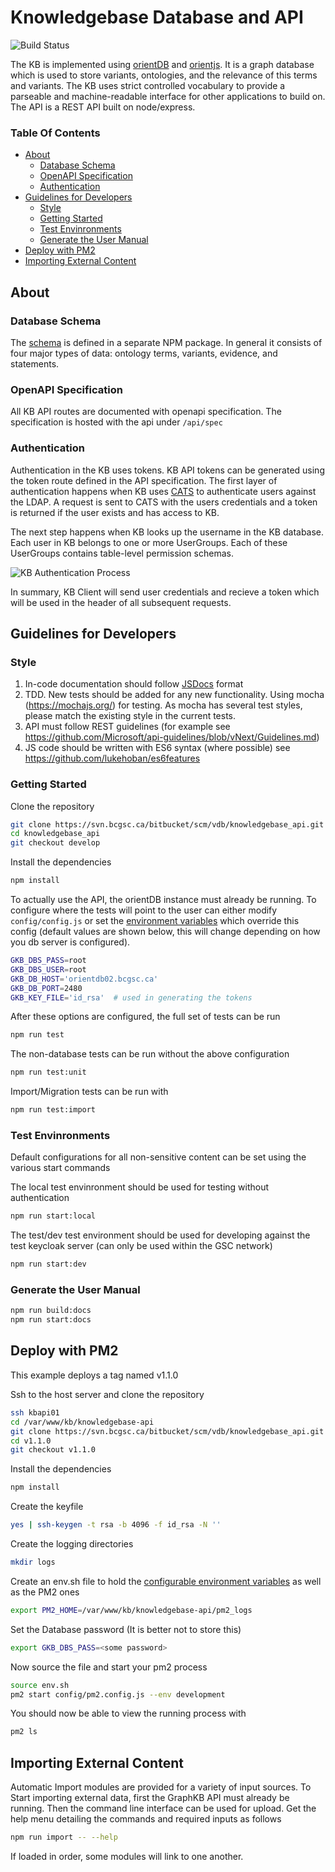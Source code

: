 # Knowledgebase Database and API

![Build Status](https://www.bcgsc.ca/bamboo/plugins/servlet/wittified/build-status/KNOW-KNOW)

The KB is implemented using [orientDB](https://github.com/orientechnologies/orientdb) and [orientjs](https://github.com/orientechnologies/orientjs).
It is a graph database which is used to store variants, ontologies, and the relevance of this terms and variants. The KB uses strict controlled vocabulary to provide a parseable and machine-readable interface for other applications to build on. The API is a REST API built on node/express.

### Table Of Contents

- [About](#about)
  - [Database Schema](#database-schema)
  - [OpenAPI Specification](#openapi-specification)
  - [Authentication](#authentication)
- [Guidelines for Developers](#guidelines-for-developers)
  - [Style](#style)
  - [Getting Started](#getting-started)
  - [Test Envinronments](#test-envinronments)
  - [Generate the User Manual](#generate-the-user-manual)
- [Deploy with PM2](#deploy-with-pm2)
- [Importing External Content](#importing-external-content)

## About

### Database Schema

The [schema](http://npm.bcgsc.ca:8080/#/detail/@bcgsc/knowledgebase-schema) is defined in a separate NPM package.
In general it consists of four major types of data: ontology terms, variants, evidence, and statements.

### OpenAPI Specification

All KB API routes are documented with openapi specification. The specification is hosted with the api under `/api/spec`

### Authentication

Authentication in the KB uses tokens. KB API tokens can be generated using the token route defined in the API specification.
The first layer of authentication happens when KB uses [CATS](https://www.bcgsc.ca/wiki/display/lims/CATS+Documentation) to authenticate users against the LDAP. A request is sent
to CATS with the users credentials and a token is returned if the user exists and has access to KB.

The next step happens when KB looks up the username in the KB database. Each user in KB belongs to one or more UserGroups. Each of these UserGroups contains table-level permission schemas.

![KB Authentication Process](authentication.svg)

In summary, KB Client will send user credentials and recieve a token which will be used in the header of all subsequent requests.

## Guidelines for Developers

### Style

1. In-code documentation should follow [JSDocs](http://usejsdoc.org) format
2. TDD. New tests should be added for any new functionality. Using mocha (https://mochajs.org/) for testing. As mocha has several
   test styles, please match the existing style in the current tests.
3. API must follow REST guidelines (for example see https://github.com/Microsoft/api-guidelines/blob/vNext/Guidelines.md)
4. JS code should be written with ES6 syntax (where possible) see https://github.com/lukehoban/es6features

### Getting Started

Clone the repository

```bash
git clone https://svn.bcgsc.ca/bitbucket/scm/vdb/knowledgebase_api.git
cd knowledgebase_api
git checkout develop
```

Install the dependencies

```bash
npm install
```

To actually use the API, the orientDB instance must already be running. To configure where the tests will point to the user can either modify `config/config.js` or set the [environment variables](env.md) which override this config (default values are shown below, this will change depending on how you db server is configured).

```bash
GKB_DBS_PASS=root
GKB_DBS_USER=root
GKB_DB_HOST='orientdb02.bcgsc.ca'
GKB_DB_PORT=2480
GKB_KEY_FILE='id_rsa'  # used in generating the tokens
```

After these options are configured, the full set of tests can be run

```bash
npm run test
```

The non-database tests can be run without the above configuration

```bash
npm run test:unit
```

Import/Migration tests can be run with

```bash
npm run test:import
```

### Test Envinronments

Default configurations for all non-sensitive content can be set using the various start commands

The local test envinronment should be used for testing without authentication

```bash
npm run start:local
```

The test/dev test environment should be used for developing against the test keycloak server (can only be used within the GSC network)

```bash
npm run start:dev
```

### Generate the User Manual

```bash
npm run build:docs
npm run start:docs
```

## Deploy with PM2

This example deploys a tag named v1.1.0

Ssh to the host server and clone the repository

```bash
ssh kbapi01
cd /var/www/kb/knowledgebase-api
git clone https://svn.bcgsc.ca/bitbucket/scm/vdb/knowledgebase_api.git v1.1.0
cd v1.1.0
git checkout v1.1.0
```

Install the dependencies

```bash
npm install
```

Create the keyfile

```bash
yes | ssh-keygen -t rsa -b 4096 -f id_rsa -N ''
```

Create the logging directories

```bash
mkdir logs
```

Create an env.sh file to hold the [configurable environment variables](doc/env.md) as well as the PM2 ones

```bash
export PM2_HOME=/var/www/kb/knowledgebase-api/pm2_logs
```

Set the Database password (It is better not to store this)

```bash
export GKB_DBS_PASS=<some password>
```

Now source the file and start your pm2 process

```bash
source env.sh
pm2 start config/pm2.config.js --env development
```

You should now be able to view the running process with

```bash
pm2 ls
```

## Importing External Content

Automatic Import modules are provided for a variety of input sources. To Start importing external data, first the GraphKB API
must already be running. Then the command line interface can be used for upload. Get the help menu
detailing the commands and required inputs as follows

```bash
npm run import -- --help
```

If loaded in order, some modules will link to one another.
